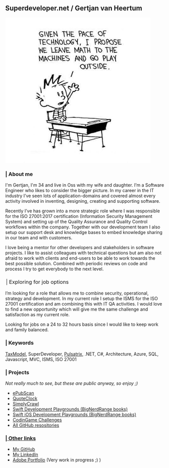 ## Superdeveloper.net / Gertjan van Heertum
![Header](IMG_0508.jpg)

### <summary /> | About me
I'm Gertjan, I'm 34 and live in Oss with my wife and daughter. I’m a Software Engineer who likes to consider the bigger picture. In my career in the IT industry I’ve seen lots of application-domains and covered almost every activity involved in inventing, designing, creating and supporting software.

Recently I’ve has grown into a more strategic role where I was responsible for the ISO 27001:2017 certification (Information Security Management System) and setting up of the Quality Assurance and Quality Control workflows within the company. Together with our development team I also setup our support desk and knowledge bases to embed knowledge sharing in our team and with customers. 

I love being a mentor for other developers and stakeholders in software projects. I like to assist colleagues with technical questions but am also not afraid to work with clients and end-users to be able to work towards the best possible solution. Combined with periodic reviews on code and process I try to get everybody to the next level.

### <option /> | Exploring for job options
I’m looking for a role that allows me to combine security, operational, strategy and development. In my current role I setup the ISMS for the ISO 27001 certification and am combining this with IT QA activities. I would love to find a new opportunity which will give me the same challenge and satisfaction as my current role. 

Looking for jobs on a 24 to 32 hours basis since I would like to keep work and family balanced.

### <meta name="keywords" /> | Keywords
[TaxModel](https://github.com/TaxModel), SuperDeveloper, [Pulsatrix](https://github.com/pulsatrixbv), .NET, C#, Architecture, Azure, SQL, Javascript, MVC, ISMS, ISO 27001

### <source /> | Projects 
*Not really much to see, but these are public anyway, so enjoy ;)*
- [ePubScan](https://superdeveloper.net/ePubScan)
- [QuoteClock](https://superdeveloper.net/QuoteClock)
- [SimplyCrawl](https://superdeveloper.net/SimplyCrawl)
- [Swift Development Playgrounds (BigNerdRange books)](https://superdeveloper.net/BigNerdRanch-SwiftDevelopment)
- [Swift iOS Development Playgrounds (BigNerdRange books)](https://superdeveloper.net/BigNerdRanch-iOSDevelopment)
- [CodinGame Challenges](https://superdeveloper.net/CodinGame)
- [All GitHub resositories](https://github.com/gvheertum?tab=repositories)

### <a href /> | Other links
- [My GitHub](https://github.com/gvheertum)
- [My LinkedIn](https://www.linkedin.com/in/gertjanvanheertum/)
- [Adobe Portfolio](https://heertum.net/) (Very work in progress ;) )
